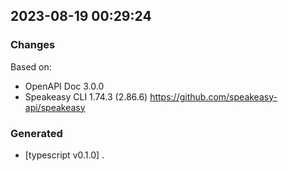 

## 2023-08-19 00:29:24
### Changes
Based on:
- OpenAPI Doc 3.0.0 
- Speakeasy CLI 1.74.3 (2.86.6) https://github.com/speakeasy-api/speakeasy
### Generated
- [typescript v0.1.0] .